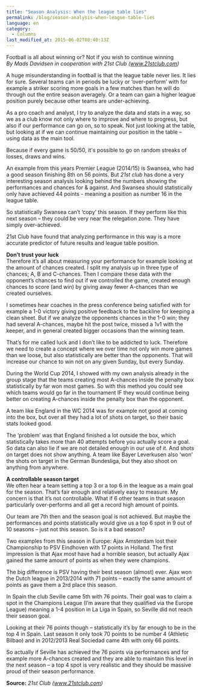 ```yaml
---
title: "Season Analysis: When the league table lies"
permalink: /blog/season-analysis-when-league-table-lies
language: en
category:
  - Columns
last_modified_at: 2015-06-02T08:40:13Z
---
```


Football is all about winning or? Not if you wish to continue winning  
_By Mads Davidsen in cooperation with 21st Club (www.21stclub.com)_

  
A huge misunderstanding in football is that the league table never lies. It lies for sure. Several teams can in periods be lucky or ‘over-perform’ with for example a striker scoring more goals in a few matches than he will do through out the entire season averagely. Or a team can gain a higher league position purely because other teams are under-achieving.

As a pro coach and analyst, I try to analyze the data and stats in a way, so we as a club know not only where to improve and where to progress, but also if our performance can go on, so to speak. Not just looking at the table, but looking at if we can continue maintaining our position in the table – using data as the main tool.

Because if every game is 50/50, it's possible to go on random streaks of losses, draws and wins.

An example from this years Premier League (2014/15) is Swansea, who had a good season finishing 8th on 56 points. But _21st club_ has done a very interesting season analysis looking behind the numbers showing the performances and chances for & against. And Swansea should statistically only have achieved 44 points - meaning a position as number 16 in the league table.

So statistically Swansea can’t ‘copy’ this season. If they perform like this next season – they could be very near the relegation zone. They have simply over-achieved.

21st Club have found that analyzing performance in this way is a more accurate predictor of future results and league table position.

  
**Don’t trust your luck**  
Therefore it’s all about measuring your performance for example looking at the amount of chances created. I split my analysis up in three type of chances; A, B and C-chances. Then I compare these data with the opponent’s chances to find out if we controlled the game, created enough chances to score (and win) by giving away fewer A-chances than we created ourselves.

I sometimes hear coaches in the press conference being satisfied with for example a 1-0 victory giving positive feedback to the backline for keeping a clean sheet. But if we analyze the opponents chances in the 1-0 win; they had several A-chances, maybe hit the post twice, missed a 1v1 with the keeper, and in general created bigger occasions than the winning team.

That’s for me called luck and I don’t like to be addicted to luck. Therefore we need to create a concept where we over time not only win more games than we loose, but also statistically are better than the opponents. That will increase our chance to win not on any given Sunday, but every Sunday.

During the World Cup 2014, I showed with my own analysis already in the group stage that the teams creating most A-chances inside the penalty box statistically by far won most games. So with this method you could see which teams would go far in the tournament IF they would continue being better on creating A-chances inside the penalty box than the opponent.

A team like England in the WC 2014 was for example not good at coming into the box, but over all they had a lot of shots on target, so their basic stats looked good.

The ‘problem’ was that England finished a lot outside the box, which statistically takes more than 40 attempts before you actually score a goal. So data can also lie if we are not detailed enough in our use of it. And shots on target does not show anything. A team like Bayer Leverkusen also ‘won’ the shots on target in the German Bundesliga, but they also shoot on anything from anywhere.

  
**A controllable season target**  
We often hear a team setting a top 3 or a top 6 in the league as a main goal for the season. That’s fair enough and relatively easy to measure. My concern is that it’s not controllable. What if 6 other teams in that season particularly over-performs and all get a record high amount of points.

Our team are 7th then and the season goal is not achieved. But maybe the performances and points statistically would give us a top 6 spot in 9 out of 10 seasons – just not this season. So is it a bad season?

Two examples from this season in Europe: Ajax Amsterdam lost their Championship to PSV Eindhoven with 17 points in Holland. The first impression is that Ajax most have had a horrible season, but actually Ajax gained the same amount of points as when they were champions.

The big difference is PSV having their best season (almost) ever. Ajax won the Dutch league in 2013/2014 with 71 points – exactly the same amount of points as gave them a 2rd place this season.

In Spain the club Seville came 5th with 76 points. Their goal was to claim a spot in the Champions League (I’m aware that they qualified via the Europe League) meaning a 1-4 position in La Liga in Spain, so Seville did not reach their season goal.

Looking at their 76 points though – statistically it’s by far enough to be in the top 4 in Spain. Last season it only took 70 points to be number 4 (Athletic Bilbao) and in 2012/2013 Real Sociedad came 4th with only 66 points.

So actually if Seville has achieved the 76 points via performances and for example more A-chances created and they are able to maintain this level in the next season – a top 4 spot is very realistic and they should be massive proud of their season performance.

**Source:** _21st Club (www.21stclub.com)_
